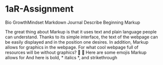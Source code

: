# 1aR-Assignment
Bio     GrowthMindset     Markdown
Journal
Describe Beginning Markup

The great thing about Markup is that it uses text and plain language people can understand. Thanks to its simple interface, the text of the webpage can be easily displayed and in the position one desires. In addition, Markup allows for graphics in the webpage. For what cool webpage full of resources will be without graphics? 🐇 🐃 Here are some emojis Markup allows for And here is bold, * italics *, and strikethrough
